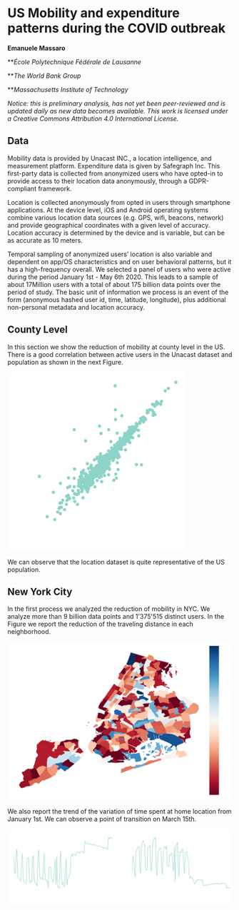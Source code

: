 # US Mobility and expenditure patterns during the COVID outbreak

**Emanuele Massaro**

***École Polytechnique Fédérale de Lausanne*

***The World Bank Group* 

***Massachusetts Institute of Technology*

*Notice: this is preliminary analysis, has not yet been peer-reviewed and is updated daily as new data becomes available. This work is licensed under a Creative Commons Attribution 4.0 International License.*     


## Data

Mobility data is provided by Unacast INC., a location intelligence, and measurement platform.  Expenditure data is given by Safegraph Inc.
This first-party data is collected from anonymized users who have opted-in to provide access to their location data anonymously, through a GDPR-compliant framework.

Location is collected anonymously from opted in users through smartphone applications. 
At the device level, iOS and Android operating systems combine various location data sources (e.g. GPS, wifi, beacons, network) and provide geographical coordinates with a given level of accuracy. 
Location accuracy is determined by the device and is variable, but can be as accurate as 10 meters.

Temporal sampling of anonymized users’ location is also variable and dependent on app/OS characteristics and on user behavioral patterns, but it has a high-frequency overall. 
We selected a panel of users who were active during the period January 1st - May 6th 2020. This leads to a sample of about 17Million users with a total of about 175 billion data points over the period of study. 
The basic unit of information we process is an event of the form (anonymous hashed user id, time, latitude, longitude), plus additional non-personal metadata and location accuracy.  


## County Level

In this section we show the reduction of mobility at county level in the US. There is a good correlation between active users in the Unacast dataset and population as shown in the next Figure.

<img src="Figures/corrPop.png" width="400" height="400">

We can observe that the location dataset is quite representative of the US population.

## New York City

In the first process we analyzed the reduction of mobility in NYC. We analyze more than 9 billion data points and 1'375'515 distinct users. In the Figure we report the reduction of the traveling distance in each neighborhood.    

![GitHub Logo](Figures/NYdiffMap111.png)

We also report the trend of the variation of time spent at home location from January 1st. We can observe a point of transition on March 15th.

![GitHub Logo](Figures/timeHomeNY.png)
